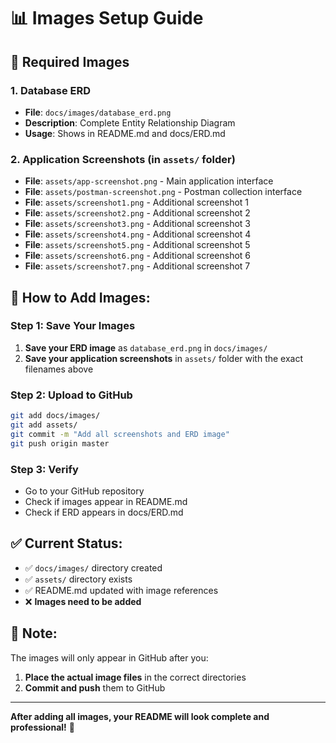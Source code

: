 # 📊 Images Setup Guide

## 🎯 Required Images

### 1. Database ERD
- **File**: `docs/images/database_erd.png`
- **Description**: Complete Entity Relationship Diagram
- **Usage**: Shows in README.md and docs/ERD.md

### 2. Application Screenshots (in `assets/` folder)
- **File**: `assets/app-screenshot.png` - Main application interface
- **File**: `assets/postman-screenshot.png` - Postman collection interface
- **File**: `assets/screenshot1.png` - Additional screenshot 1
- **File**: `assets/screenshot2.png` - Additional screenshot 2
- **File**: `assets/screenshot3.png` - Additional screenshot 3
- **File**: `assets/screenshot4.png` - Additional screenshot 4
- **File**: `assets/screenshot5.png` - Additional screenshot 5
- **File**: `assets/screenshot6.png` - Additional screenshot 6
- **File**: `assets/screenshot7.png` - Additional screenshot 7

## 🚀 How to Add Images:

### Step 1: Save Your Images
1. **Save your ERD image** as `database_erd.png` in `docs/images/`
2. **Save your application screenshots** in `assets/` folder with the exact filenames above

### Step 2: Upload to GitHub
```bash
git add docs/images/
git add assets/
git commit -m "Add all screenshots and ERD image"
git push origin master
```

### Step 3: Verify
- Go to your GitHub repository
- Check if images appear in README.md
- Check if ERD appears in docs/ERD.md

## ✅ Current Status:
- ✅ `docs/images/` directory created
- ✅ `assets/` directory exists
- ✅ README.md updated with image references
- ❌ **Images need to be added**

## 📝 Note:
The images will only appear in GitHub after you:
1. **Place the actual image files** in the correct directories
2. **Commit and push** them to GitHub

---

**After adding all images, your README will look complete and professional!** 🎉
